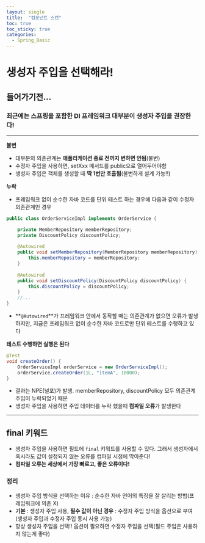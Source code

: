 ```yaml
---
layout: single
title:  "컴포넌트 스캔"
toc: true
toc_sticky: true
categories:
  - Spring_Basic
---
```


#  생성자 주입을 선택해라!



## 들어가기전...



### 최근에는 스프링을 포함한 DI 프레임워크 대부분이 생성자 주입을 권장한다!



---





**불변**

- 대부분의 의존관계는 **애플리케이션 종료 전까지 변하면 안됨**(불변)
- 수정자 주입을 사용하면, setXxx 메서드를 public으로 열어두어야함
- 생성자 주입은 객체를 생성할 때 **딱 1번만 호출됨**(불변하게 설계 가능!!)



**누락**

- 프레임워크 없이 순수한 자바 코드를 단위 테스트 하는 경우에 다음과 같이 수정자 의존관계인 경우

```java
public class OrderServiceImpl implements OrderService {

    private MemberRepository memberRepository;
 	private DiscountPolicy discountPolicy;
 
    @Autowired
 	public void setMemberRepository(MemberRepository memberRepository) {
 		this.memberRepository = memberRepository;
 	}
 
    @Autowired
 	public void setDiscountPolicy(DiscountPolicy discountPolicy) {
 		this.discountPolicy = discountPolicy;
 	}
 	//...
}
```

- **`@Autowired`**가 프레임워크 안에서 동작할 때는 의존관계가 없으면 오류가 발생하지만, 지금은 프레임워크 없이 순수한 자바 코드로만 단위 테스트를 수행하고 있다

  

**테스트 수행하면 실행은 된다**

```java
@Test
void createOrder() {
 	OrderServiceImpl orderService = new OrderServiceImpl();
 	orderService.createOrder(1L, "itemA", 10000);
}
```

- 결과는 NPE(널포)가 발생. memberRepository, discountPolicy 모두 의존관계 주입이 누락되었기 때문
- 생성자 주입을 사용하면 주입 데이터를 누락 했을때 **컴파일 오류**가 발생한다

---



## final 키워드



- 생성자 주입을 사용하면 필드에 `final` 키워드를 사용할 수 있다. 그래서 생성자에서 혹시라도 값이 설정되지 않는 오류를 컴파일 시점에 막아준다!
- **컴파일 오류는 세상에서 가장 빠르고, 좋은 오류이다!**



### **정리**

- 생성자 주입 방식을 선택하는 이유 : 순수한 자바 언어의 특징을 잘 살리는 방법(프레임워크에 의존 X)
- **기본** : 생성자 주입 사용, **필수 값이 아닌 경우** : 수정자 주입 방식을 옵션으로 부여(생성자 주입과 수정자 주입 동시 사용 가능)
- 항상 생성자 주입을 선택!! 옵션이 필요하면 수정자 주입을 선택(필드 주입은 사용하지 않는게 좋다) 
